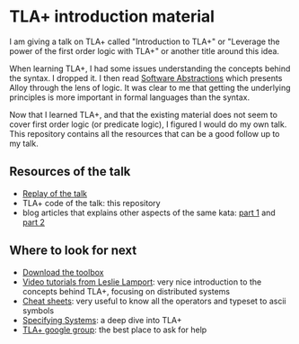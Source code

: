 # TLA+ introduction material

I am giving a talk on TLA+ called "Introduction to TLA+" or "Leverage the power of the first order logic with TLA+" or another title around this idea.

When learning TLA+, I had some issues understanding the concepts behind the syntax. I dropped it. I then read [Software Abstractions](https://www.amazon.com/Software-Abstractions-Logic-Language-Analysis/dp/0262017156) which presents Alloy through the lens of logic. It was clear to me that getting the underlying principles is more important in formal languages than the syntax.

Now that I learned TLA+, and that the existing material does not seem to cover first order logic (or predicate logic), I figured I would do my own talk. This repository contains all the resources that can be a good follow up to my talk.

## Resources of the talk

- [Replay of the talk](https://www.youtube.com/watch?v=g6VveDQDDqU)
- TLA+ code of the talk: this repository
- blog articles that explains other aspects of the same kata: [part 1](https://sadraskol.com/posts/modeling-the-train-reservation-kata-part-1) and [part 2](https://sadraskol.com/posts/modeling-the-train-reservation-kata-part-2)

## Where to look for next

- [Download the toolbox](https://lamport.azurewebsites.net/tla/toolbox.html)
- [Video tutorials from Leslie Lamport](http://lamport.azurewebsites.net/video/videos.html): very nice introduction to the concepts behind TLA+, focusing on distributed systems
- [Cheat sheets](http://lamport.azurewebsites.net/tla/summary-standalone.pdf): very useful to know all the operators and typeset to ascii symbols
- [Specifying Systems](http://lamport.azurewebsites.net/tla/book.html): a deep dive into TLA+
- [TLA+ google group](https://groups.google.com/g/tlaplus): the best place to ask for help
